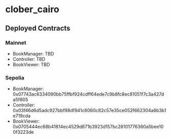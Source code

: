 # clober_cairo


## Deployed Contracts

### Mainnet
- BookManager: TBD
- Controller: TBD
- BookViewer: TBD

### Sepolia
- BookManager: 0x07743ac6334090bb75ffbf924cdff64ede7c9b8fc8ec81051f7c3a427da5f805
- Controller: 0x03f46d6d5adc927bbf98df941c6060c82c57e35ce052f662304a6b3b1e719cda
- BookViewer: 0x0705444ec68b41814ec4529d671b3923d157bc28101776360a5bee100f3223de
